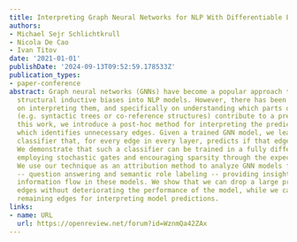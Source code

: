 ```yaml
---
title: Interpreting Graph Neural Networks for NLP With Differentiable Edge Masking
authors:
- Michael Sejr Schlichtkrull
- Nicola De Cao
- Ivan Titov
date: '2021-01-01'
publishDate: '2024-09-13T09:52:59.178533Z'
publication_types:
- paper-conference
abstract: Graph neural networks (GNNs) have become a popular approach to integrating
  structural inductive biases into NLP models. However, there has been little work
  on interpreting them, and specifically on understanding which parts of the graphs
  (e.g. syntactic trees or co-reference structures) contribute to a prediction. In
  this work, we introduce a post-hoc method for interpreting the predictions of GNNs
  which identifies unnecessary edges. Given a trained GNN model, we learn a simple
  classifier that, for every edge in every layer, predicts if that edge can be dropped.
  We demonstrate that such a classifier can be trained in a fully differentiable fashion,
  employing stochastic gates and encouraging sparsity through the expected $L_0$ norm.
  We use our technique as an attribution method to analyze GNN models for two tasks
  -- question answering and semantic role labeling -- providing insights into the
  information flow in these models. We show that we can drop a large proportion of
  edges without deteriorating the performance of the model, while we can analyse the
  remaining edges for interpreting model predictions.
links:
- name: URL
  url: https://openreview.net/forum?id=WznmQa42ZAx
---
```

